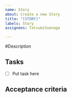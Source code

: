 ```yaml
---
name: Story
about: Create a new Story
title: "[STORY]"
labels: Story
assignees: TatsumiSuenaga

---
```


#Description

## Tasks

- [ ] Put task here

## Acceptance criteria
